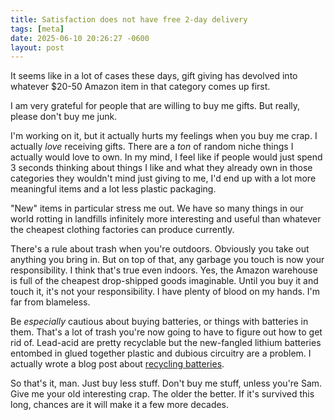 ```yaml
---
title: Satisfaction does not have free 2-day delivery
tags: [meta]
date: 2025-06-10 20:26:27 -0600
layout: post
---
```

It seems like in a lot of cases these days, gift giving has devolved into whatever $20-50 Amazon item in that category comes up first.

I am very grateful for people that are willing to buy me gifts. But really, please don't buy me junk.

I'm working on it, but it actually hurts my feelings when you buy me crap. I actually _love_ receiving gifts. There are a _ton_ of random niche things I actually would love to own. In my mind, I feel like if people would just spend 3 seconds thinking about things I like and what they already own in those categories they wouldn't mind just giving to me, I'd end up with a lot more meaningful items and a lot less plastic packaging.

"New" items in particular stress me out. We have so many things in our world rotting in landfills infinitely more interesting and useful than whatever the cheapest clothing factories can produce currently.

There's a rule about trash when you're outdoors. Obviously you take out anything you bring in. But on top of that, any garbage you touch is now your responsibility. I think that's true even indoors. Yes, the Amazon warehouse is full of the cheapest drop-shipped goods imaginable. Until you buy it and touch it, it's not your responsibility. I have plenty of blood on my hands. I'm far from blameless.

Be _especially_ cautious about buying batteries, or things with batteries in them. That's a lot of trash you're now going to have to figure out how to get rid of. Lead-acid are pretty recyclable but the new-fangled lithium batteries entombed in glued together plastic and dubious circuitry are a problem. I actually wrote a blog post about [recycling batteries](/how-to-recycle-batteries.html).

So that's it, man. Just buy less stuff. Don't buy me stuff, unless you're Sam. Give me your old interesting crap. The older the better. If it's survived this long, chances are it will make it a few more decades.
